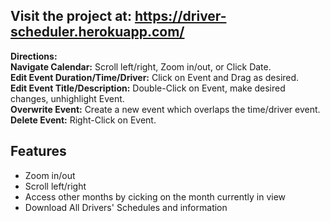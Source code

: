 ## Visit the project at: https://driver-scheduler.herokuapp.com/

<b>Directions:</b> <br />
<b>Navigate Calendar:</b> Scroll left/right, Zoom in/out, or Click Date.<br />
<b>Edit Event Duration/Time/Driver:</b> Click on Event and Drag as desired.<br />
<b>Edit Event Title/Description:</b> Double-Click on Event, make desired changes, unhighlight Event.<br />
<b>Overwrite Event:</b> Create a new event which overlaps the time/driver event.<br />
<b>Delete Event:</b> Right-Click on Event.<br />

## Features
- Zoom in/out
- Scroll left/right
- Access other months by cicking on the month currently in view
- Download All Drivers' Schedules and information
